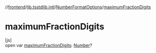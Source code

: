 //[frontend](../../../index.md)/[lib.tsstdlib.intl](../index.md)/[NumberFormatOptions](index.md)/[maximumFractionDigits](maximum-fraction-digits.md)

# maximumFractionDigits

[js]\
open var [maximumFractionDigits](maximum-fraction-digits.md): [Number](https://kotlinlang.org/api/latest/jvm/stdlib/kotlin/-number/index.html)?
